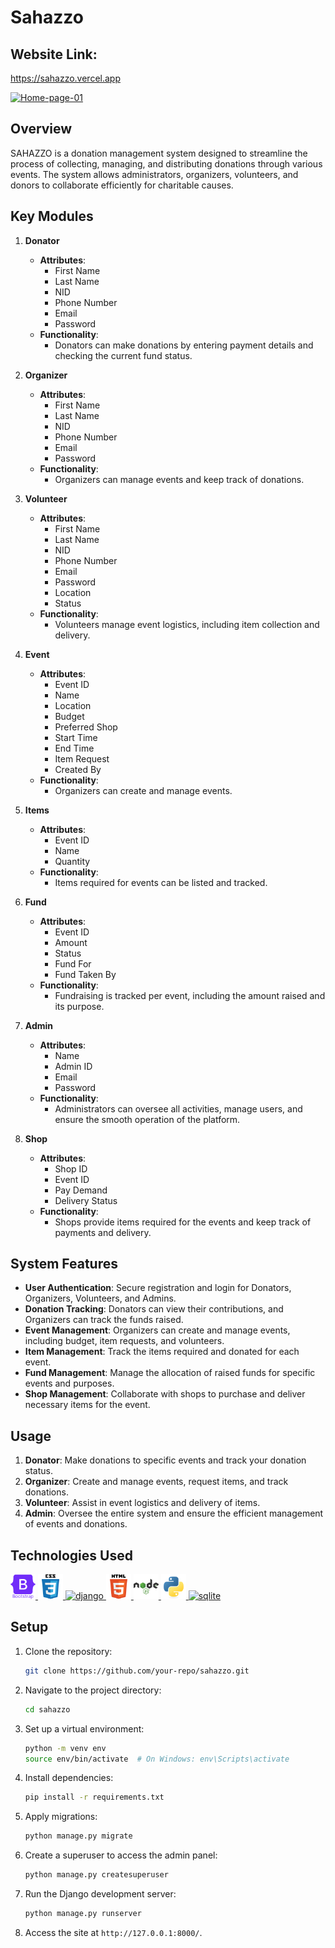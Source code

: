 # Sahazzo

## Website Link: 
https://sahazzo.vercel.app


<a href="https://ibb.co/L8SLD6T"><img src="https://i.ibb.co/t4B7wc0/Home-page-01.png" alt="Home-page-01" border="0"></a>


## Overview

SAHAZZO is a donation management system designed to streamline the process of collecting, managing, and distributing donations through various events. The system allows administrators, organizers, volunteers, and donors to collaborate efficiently for charitable causes.

## Key Modules

1. **Donator**
    - **Attributes**:
        - First Name
        - Last Name
        - NID
        - Phone Number
        - Email
        - Password
    - **Functionality**:
        - Donators can make donations by entering payment details and checking the current fund status.

2. **Organizer**
    - **Attributes**:
        - First Name
        - Last Name
        - NID
        - Phone Number
        - Email
        - Password
    - **Functionality**:
        - Organizers can manage events and keep track of donations.

3. **Volunteer**
    - **Attributes**:
        - First Name
        - Last Name
        - NID
        - Phone Number
        - Email
        - Password
        - Location
        - Status
    - **Functionality**:
        - Volunteers manage event logistics, including item collection and delivery.

4. **Event**
    - **Attributes**:
        - Event ID
        - Name
        - Location
        - Budget
        - Preferred Shop
        - Start Time
        - End Time
        - Item Request
        - Created By
    - **Functionality**:
        - Organizers can create and manage events.

5. **Items**
    - **Attributes**:
        - Event ID
        - Name
        - Quantity
    - **Functionality**:
        - Items required for events can be listed and tracked.

6. **Fund**
    - **Attributes**:
        - Event ID
        - Amount
        - Status
        - Fund For
        - Fund Taken By
    - **Functionality**:
        - Fundraising is tracked per event, including the amount raised and its purpose.

7. **Admin**
    - **Attributes**:
        - Name
        - Admin ID
        - Email
        - Password
    - **Functionality**:
        - Administrators can oversee all activities, manage users, and ensure the smooth operation of the platform.

8. **Shop**
    - **Attributes**:
        - Shop ID
        - Event ID
        - Pay Demand
        - Delivery Status
    - **Functionality**:
        - Shops provide items required for the events and keep track of payments and delivery.

## System Features

- **User Authentication**: Secure registration and login for Donators, Organizers, Volunteers, and Admins.
- **Donation Tracking**: Donators can view their contributions, and Organizers can track the funds raised.
- **Event Management**: Organizers can create and manage events, including budget, item requests, and volunteers.
- **Item Management**: Track the items required and donated for each event.
- **Fund Management**: Manage the allocation of raised funds for specific events and purposes.
- **Shop Management**: Collaborate with shops to purchase and deliver necessary items for the event.

## Usage

1. **Donator**: Make donations to specific events and track your donation status.
2. **Organizer**: Create and manage events, request items, and track donations.
3. **Volunteer**: Assist in event logistics and delivery of items.
4. **Admin**: Oversee the entire system and ensure the efficient management of events and donations.

## Technologies Used

<p align="left"> <a href="https://getbootstrap.com" target="_blank" rel="noreferrer"> <img src="https://raw.githubusercontent.com/devicons/devicon/master/icons/bootstrap/bootstrap-plain-wordmark.svg" alt="bootstrap" width="40" height="40"/> </a> <a href="https://www.w3schools.com/css/" target="_blank" rel="noreferrer"> <img src="https://raw.githubusercontent.com/devicons/devicon/master/icons/css3/css3-original-wordmark.svg" alt="css3" width="40" height="40"/> </a> <a href="https://www.djangoproject.com/" target="_blank" rel="noreferrer"> <img src="https://cdn.worldvectorlogo.com/logos/django.svg" alt="django" width="40" height="40"/> </a> <a href="https://www.w3.org/html/" target="_blank" rel="noreferrer"> <img src="https://raw.githubusercontent.com/devicons/devicon/master/icons/html5/html5-original-wordmark.svg" alt="html5" width="40" height="40"/> </a> <a href="https://nodejs.org" target="_blank" rel="noreferrer"> <img src="https://raw.githubusercontent.com/devicons/devicon/master/icons/nodejs/nodejs-original-wordmark.svg" alt="nodejs" width="40" height="40"/> </a> <a href="https://www.python.org" target="_blank" rel="noreferrer"> <img src="https://raw.githubusercontent.com/devicons/devicon/master/icons/python/python-original.svg" alt="python" width="40" height="40"/> </a> <a href="https://www.sqlite.org/" target="_blank" rel="noreferrer"> <img src="https://www.vectorlogo.zone/logos/sqlite/sqlite-icon.svg" alt="sqlite" width="40" height="40"/> </a> </p>


## Setup

1. Clone the repository:
    ```bash
    git clone https://github.com/your-repo/sahazzo.git
    ```

2. Navigate to the project directory:
    ```bash
    cd sahazzo
    ```

3. Set up a virtual environment:
    ```bash
    python -m venv env
    source env/bin/activate  # On Windows: env\Scripts\activate
    ```

4. Install dependencies:
    ```bash
    pip install -r requirements.txt
    ```

5. Apply migrations:
    ```bash
    python manage.py migrate
    ```

6. Create a superuser to access the admin panel:
    ```bash
    python manage.py createsuperuser
    ```

7. Run the Django development server:
    ```bash
    python manage.py runserver
    ```

8. Access the site at `http://127.0.0.1:8000/`.
